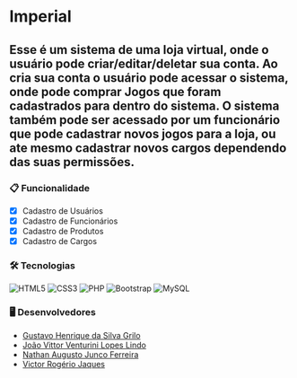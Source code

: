# Imperial
## Esse é um sistema de uma loja virtual, onde o usuário pode criar/editar/deletar sua conta. Ao cria sua conta o usuário pode acessar o sistema, onde pode comprar Jogos que foram cadastrados para dentro do sistema. O sistema também pode ser acessado por um funcionário que pode cadastrar novos jogos para a loja, ou ate mesmo cadastrar novos cargos dependendo das suas permissões.

### 📋​ Funcionalidade
- [x] Cadastro de Usuários
- [x] Cadastro de Funcionários
- [x] Cadastro de Produtos
- [x] Cadastro de Cargos

### 🛠️​ Tecnologias
<img src="https://img.shields.io/badge/HTML5-E34F26?style=for-the-badge&logo=html5&logoColor=white" alt="HTML5">
<img src="https://img.shields.io/badge/CSS3-1572B6?style=for-the-badge&logo=css3&logoColor=white" alt="CSS3">
<img src="https://img.shields.io/badge/PHP-777BB4?style=for-the-badge&logo=php&logoColor=white" alt="PHP">
<img src="https://img.shields.io/badge/Bootstrap-563D7C?style=for-the-badge&logo=bootstrap&logoColor=white" alt="Bootstrap">
<img src="https://img.shields.io/badge/MySQL-00000F?style=for-the-badge&logo=mysql&logoColor=white" alt="MySQL">

### 🖥️​ Desenvolvedores
- <a href="https://github.com/Morghhul">Gustavo Henrique da Silva Grilo</a>
- <a href="https://github.com/JoaoVittorVenturini">João Vittor Venturini Lopes Lindo</a>
- <a href="https://github.com/Nzzinn">Nathan Augusto Junco Ferreira</a>
- <a href="https://github.com/JJAAX">Victor Rogério Jaques</a>
